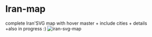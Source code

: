 # Iran-map
complete Iran'SVG map with hover master + include cities + details
<br>
+also in progress :)
![iran-svg-map](https://github.com/shirinmanzari/Iran-map/blob/master/shot.PNG?raw=true "iran-svg-map")
